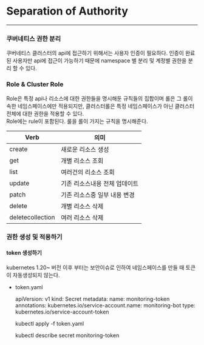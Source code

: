 # Separation of Authority
- - -

### 쿠버네티스 권한 분리

쿠버네티스 클러스터의 api에 접근하기 위해서는 사용자 인증이 필요하다.
인증이 완료된 사용자만 api에 접근이 가능하기 때문에 namespace 별 분리 및 계정별 권한을 분리 할 수 있다.

### Role & Cluster Role

Role은 특정 api나 리소스에 대한 권한들을 명시해둔 규칙들의 집합이며 롤은 그 롤이 속한 네임스페이스에만 적용되지만, 클러스터롤은 특정 네임스페이스가 아닌 클러스터 전체에 대한 권한을 적용할 수 있다.
<br>
Role에는 rule이 포함된다. 룰을 롤이 가지는 규칙을 명시해준다.

|Verb|의미|
|-----|---|
|create|새로운 리소스 생성|
|get|개별 리소스 조회|
|list|여러건의 리소스 조회|
|update|기존 리소스내용 전체 업데이트|
|patch|기존 리소스중 일부 내용 변경|
|delete|개별 리소스 삭제|
|deletecollection|여러 리소스 삭제|

### 권한 생성 및 적용하기

#### token 생성하기

kubernetes 1.20~ 버전 이후 부터는 보안이슈로 인하여 네임스페이스를 만들 때 토큰이 자동생성되지 않는다.

* token.yaml

	apiVersion: v1
	kind: Secret
	metadata:
	  name: monitoring-token
	  annotations:
	    kubernetes.io/service-account.name: monitoring-bot
	type: kubernetes.io/service-account-token


	kubectl apply -f token.yaml
	
	kubectl describe secret monitoring-token
